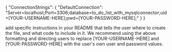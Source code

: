 {
    "ConnectionStrings": {
        "DefaultConnection": "Server=localhost;Port=3306;database=to_do_list_with_mysqlconnector;uid=[YOUR-USERNAME-HERE];pwd=[YOUR-PASSWORD-HERE];"
    }
}

add specific instructions in your README that tells the user where to create the file, and what code to include in it. We recommend using the above formatting and directing users to replace [YOUR-USERNAME-HERE] and [YOUR-PASSWORD-HERE] with the user's own user and password values.